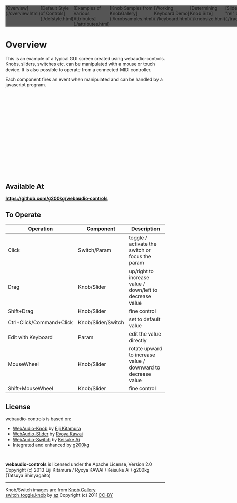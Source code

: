 
<script>
WebAudioControlsOptions={
  useMidi:1,
};
</script>
<style>
.item{
  background:#555;
}
</style>
<script src="../webaudio-controls.js"></script>
<div style="display:flex">
<div class="item">[Overview](./overview.html)</div>
<div class="item">[Default Style of Controls](./defstyle.html)</div>
<div class="item">[Examples of Various Attributes](./attributes.html)</div>
<div class="item">[Knob Samples from KnobGallery](./knobsamples.html)</div>
<div class="item">[Working Keyboard Demo](./keyboard.html)</div>
<div class="item">[Determining Knob Size](./knobsize.html)</div>
<div class="item">[Slider tracking "rel" and "abs"](./tracking.html)</div>
<div class="item">[Non-Linear Knobs / Sliders](./nonlinear.html)</div>
<div class="item">[Multi-Touch Device Support](./multifader.html)</div>
<div class="item">[MIDI Support](./midisupport.html)</div>
<div class="item">[Resizing After Creation](./resizetest.html)</div>
</div>

# Overview

This is an example of a typical GUI screen created using webaudio-controls. Knobs, sliders, switches etc. can be manipulated with a mouse or touch device. It is also possible to operate from a connected MIDI controller.  

Each component fires an event when manipulated and can be handled by a javascript program.

<div>
    <div style="position:relative;background-image: url('../img/bg.png');width:512px;height:240px;margin:30px auto;padding:0px;">
        <webaudio-knob id="knob1" midilearn="1" midicc="1.1" style="position:absolute;left:48px;top:76px" src="../knobs/LittlePhatty.png" value="50" step="1" diameter="64" tooltip="Knob1 tooltip %d"></webaudio-knob>
        <webaudio-knob midilearn="1" midicc="8.7" style="position:absolute;left:128px;top:76px" src="../knobs/LittlePhatty.png" value="1" min="0" max="3" step="0.01" diameter="64" sprites="100" tooltip="Knob2 tooltip <br/> %.2f Hz" conv="(x)=>{return Math.pow(10,x)*20}"></webaudio-knob>
        <webaudio-knob midilearn="1" midicc="1.22" id="knob3" style="position:absolute;left:232px;top:48px" src="../knobs/vernier.png" value="30" max="100" step="1" diameter="128" sprites="50" valuetip="0" tooltip="Knob3"></webaudio-knob>
        <webaudio-param style="position:absolute;left:328px;top:162px" link="knob3"></webaudio-param>
        <webaudio-slider midilearn="1" midicc="1.23" style="position:absolute;left:368px;top:24px" src="../img/vsliderbody.png" knobsrc="../img/vsliderknob.png" value="0" min="0" max="100" step="1" basewidth="24" baseheight="128" knobwidth="24" knobheight="24" ditchLength="100" tooltip="Slider-L"></webaudio-slider>
        <webaudio-slider midilearn="1"  midicc="1.24" style="position:absolute;left:400px;top:24px" src="../img/vsliderbody.png" knobsrc="../img/vsliderknob.png" value="0" min="0" max="100" step="1" basewidth="24" baseheight="128" knobwidth="24" knobheight="24" ditchLength="100" units="%" tooltip="Slider-R"></webaudio-slider>
        <webaudio-switch midilearn="1" style="position:absolute;left:440px;top:38px" src="../knobs/switch_toggle.png" value="0" height="56" width="56" tooltip="Switch-A Tooltip text test"></webaudio-switch>
        <webaudio-switch midilearn="1" style="position:absolute;left:440px;top:102px" src="../knobs/switch_toggle.png" value="0" height="56" width="56" tooltip="Switch-B"></webaudio-switch>
	</div>
</div>

## Available At
<b><a href="https://github.com/g200kg/webaudio-controls">https://github.com/g200kg/webaudio-controls</a></b>

## To Operate

Operation               | Component        | Description
------------------------|------------------|------------------
Click                   |Switch/Param      |toggle / activate the switch or focus the param
Drag                    |Knob/Slider       |up/right to increase value / down/left to decrease value
Shift+Drag              |Knob/Slider       |fine control
Ctrl+Click/Command+Click|Knob/Slider/Switch|set to default value
Edit with Keyboard      |Param             |edit the value directly
MouseWheel              |Knob/Slider       |rotate upward to increase value / downward to decrease value
Shift+MouseWheel        |Knob/Slider       |fine control


## License
webaudio-controls is based on:
- <a href="https://github.com/agektmr/webaudio-knob" target="_blank">WebAudio-Knob</a> by <a href="http://google.com/+agektmr" target="_blank">Eiji Kitamura</a>
- <a href="https://github.com/ryoyakawai/webaudio-slider" target="_blank">WebAudio-Slider</a> by <a href="https://plus.google.com/108242669191458983485/posts" target="_blank">Ryoya Kawai</a>
- <a href="http://aikelab.net/switch/" target="_blank">WebAudio-Switch</a> by <a href="http://d.hatena.ne.jp/aike/" target="_blank">Keisuke Ai</a>
- Integrated and enhanced by <a href="http://www.g200kg.com/" target="_blank">g200kg</a>

<br/>

**webaudio-controls** is licensed under the Apache License, Version 2.0  
Copyright (c) 2013 Eiji Kitamura / Ryoya KAWAI / Keisuke Ai / g200kg (Tatsuya Shinyagaito)  

---

Knob/Switch images are from <a href="http://www.g200kg.com/en/webknobman/gallery.php" target="_blank">Knob Gallery</a><br/>
<a href="http://www.g200kg.com/en/webknobman/gallery.php?m=p&p=58" target="_blank">switch_toggle.knob</a> by <a href="http://bji.yukihotaru.com/" target="_blank">az</a> Copyright (c) 2011 <a href="http://creativecommons.org/licenses/by/3.0/" target="_blank">CC-BY</a>

<script>
webAudioControlsMidiManager.addMidiListener(function(event) {
    var data = event.data;
    var channel = data[0] & 0xf;
    var controlNumber = data[1];

    console.log("Midi event hook: data:[" + data + "] channel:" + channel + " cc:"+controlNumber);
});
</script>
